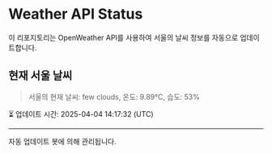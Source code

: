 
# Weather API Status

이 리포지토리는 OpenWeather API를 사용하여 서울의 날씨 정보를 자동으로 업데이트합니다.

## 현재 서울 날씨
> 서울의 현재 날씨: few clouds, 온도: 9.89°C, 습도: 53%

⏳ 업데이트 시간: 2025-04-04 14:17:32 (UTC)

---
자동 업데이트 봇에 의해 관리됩니다.
